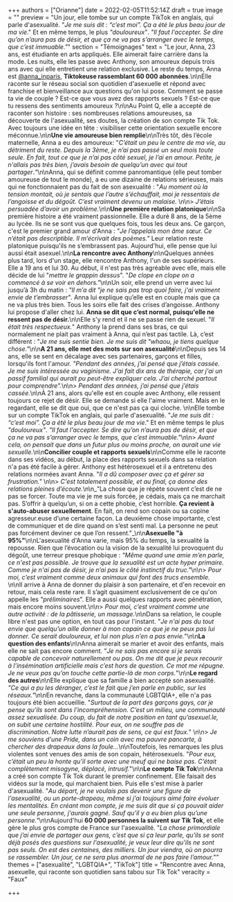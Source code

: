 +++
authors = ["Orianne"]
date = 2022-02-05T11:52:14Z
draft = true
image = ""
preview = "Un jour, elle tombe sur un compte TikTok en anglais, qui parle d'asexualité. \"_Je me suis dit : “c’est moi”. Ça a été le plus beau jour de ma vie_.\" Et en même temps, le plus _\"douloureux\"_. _\"Il faut l'accepter. Se dire qu’on n’aura pas de désir, et que ça ne va pas s’arranger avec le temps, que c’est immuable.\"_"
section = "Témoignages"
text = "Le jour, Anna, 23 ans, est étudiante en arts appliqués. Elle aimerait faire carrière dans la mode. Les nuits, elle les passe avec Anthony, son amoureux depuis trois ans avec qui elle entretient une relation exclusive. Le reste du temps, Anna est [@anna_inparis](https://www.tiktok.com/@anna_inparis), **Tiktokeuse rassemblant 60 000 abonnées**.\n\nElle raconte sur le réseau social son quotidien d'asexuelle et répond avec franchise et bienveillance aux questions qu'on lui pose. Comment se passe ta vie de couple ? Est-ce que vous avez des rapports sexuels ? Est-ce que tu ressens des sentiments amoureux ?\n\nAu Point Q, elle a accepté de raconter son histoire : ses nombreuses relations amoureuses, sa découverte de l'asexualité, ses doutes, la création de son compte Tik Tok. Avec toujours une idée en tête : visibiliser cette orientation sexuelle encore méconnue.\n\n**Une vie amoureuse bien remplie**\n\nTrès tôt, dès l’école maternelle, Anna a eu des amoureux: \"_C’était un peu le centre de ma vie, au détriment du reste. Depuis la 3ème, je n’ai pas passé un seul mois toute seule. En fait, tout ce que je n’ai pas côté sexuel, je l’ai en amour. Petite, je n'allais pas très bien, j’avais besoin de quelqu’un avec qui tout partager_._\"_\n\nAnna, qui se définit comme panromantique (elle peut tomber amoureuse de tout le monde), a eu une dizaine de relations sérieuses, mais qui ne fonctionnaient pas du fait de son asexualité : \"_Au moment où la tension montait, où je sentais que l’autre s’échauffait, moi je ressentais de l’angoisse et du dégoût. C’est vraiment devenu un malaise._ \n\n> _J’étais persuadée d’avoir un problème._\n\n**Une première relation platonique**\n\nSa première histoire a été vraiment passionnelle. Elle a duré 8 ans, de la 5ème au lycée. Ils ne se sont vus que quelques fois, tous les deux ans. Ce garçon, c'est le premier grand amour d'Anna : \"_Je l’appelais mon âme sœur. Ce n’était pas descriptible. Il m’écrivait des poèmes.\"_ Leur relation reste platonique puisqu'ils ne s’embrassent pas. Aujourd'hui, elle pense que lui aussi était asexuel.\n\n**La rencontre avec Anthony**\n\nQuelques années plus tard, lors d'un stage, elle rencontre Anthony, l'un de ses supérieurs. Elle a 19 ans et lui 30. Au début, il n'est pas très agréable avec elle, mais elle décide de lui \"_mettre le grappin dessus_\". \"_De clope en clope on a commencé à se voir en dehors.\"_\n\nUn soir, elle prend un verre avec lui jusqu’à 3h du matin : _\"Il m’a dit \"je ne sais pas trop quoi faire, j'ai vraiment envie de t’embrasser\"_. Anna lui explique qu’elle est en couple mais que ça ne va plus très bien. Tous les soirs elle fait des crises d’angoisse. Anthony lui propose d'aller chez lui. **Anna se dit que c’est normal, puisqu'elle ne ressent pas de désir.**\n\nElle s'y rend et il ne se passe rien de sexuel. \"_Il était très respectueux._\" Anthony la prend dans ses bras, ce qui normalement ne plait pas vraiment à Anna, qui n’est pas tactile. Là, c’est différent : \"_Je me suis sentie bien. Je me suis dit \"whaou, je tiens quelque chose.\"_\n\n**A 21 ans, elle met des mots sur son asexualité**\n\nDepuis ses 14 ans, elle se sent en décalage avec ses partenaires, garçons et filles, lorsqu'ils font l'amour. _\"Pendant des années, j’ai pensé que j’étais cassée. Je me suis intéressée au vaginisme. J’ai fait dix ans de thérapie, car j'ai un passif familial qui aurait pu peut-être expliquer cela. J’ai cherché partout pour comprendre\"._\n\n> _Pendant des années, j’ai pensé que j’étais cassée._\n\nÀ 21 ans, alors qu'elle est en couple avec Anthony, elle ressent toujours ce rejet de désir. Elle se demande si elle l'aime vraiment. Mais en le regardant, elle se dit que oui, que ce n'est pas ça qui cloche. \n\nElle tombe sur un compte TikTok en anglais, qui parle d'asexualité. \"_Je me suis dit : “c’est moi”. Ça a été le plus beau jour de ma vie_.\" Et en même temps le plus _\"douloureux\"_. _\"Il faut l'accepter. Se dire qu’on n’aura pas de désir, et que ça ne va pas s’arranger avec le temps, que c’est immuable.\"_\n\n> _Avant cela, on pensait que dans un futur plus ou moins proche, on aurait une vie sexuelle._\n\n**Concilier couple et rapports sexuels**\n\nComme elle le raconte dans ses vidéos, au début, la place des rapports sexuels dans sa relation n'a pas été facile à gérer. Anthony est hétérosexuel et il a entretenu des relations normées avant Anna. \"_Il a dû composer avec ça et gérer sa frustration.\"_ \n\n> _C'est totalement possible, et au final, ça donne des relations pleines d’écoute._\n\n_\"La chose que je répète souvent c’est de ne pas se forcer. Toute ma vie je me suis forcée, je cédais, mais ça ne marchait pas. S’offrir à quelqu’un, si on a cette phobie, c’est horrible. **Ça revient à s'auto-abuser sexuellement**. En fait, on rend son copain ou sa copine agresseur.euse d’une certaine façon. La deuxième chose importante, c’est de communiquer et de dire quand on s’est senti mal. La personne ne peut pas forcément deviner ce que l’on ressent.\"_\n\n**Asexuelle \"à 95%\"**\n\nL'asexualité d'Anna varie, mais 95% du temps, la sexualité la repousse. Rien que l’évocation ou la vision de la sexualité lui provoquent du dégoût, une terreur presque phobique : _\"Même quand une amie m’en parle, ce n'est pas possible. Je trouve que la sexualité est un acte hyper primaire. Comme je n'ai pas de désir, je n’ai pas le côté instinctif du truc.\"_\n\n> _Pour moi, c’est vraiment comme deux animaux qui font des trucs ensemble._ \n\nIl arrive à Anna de donner du plaisir à son partenaire, et d'en recevoir en retour, mais cela reste rare. Il s’agit quasiment exclusivement de ce qu'on appelle les \"_préliminaires_\". Elle a aussi quelques rapports avec pénétration, mais encore moins souvent.\n\n> _Pour moi, c’est vraiment comme une autre activité : de la pâtisserie, un massage._\n\nDans sa relation, le couple libre n'est pas une option, en tout cas pour l'instant. \"_Je n'ai pas du tout envie que quelqu’un aille donner à mon copain ce que je ne peux pas lui donner. Ce serait douloureux, et lui non plus n’en a pas envie._\"\n\n**La question des enfants**\n\nAnna aimerait se marier et avoir des enfants, mais elle ne sait pas encore comment. \"_Je ne sais pas encore si je serais capable de concevoir naturellement ou pas. On me dit que je peux recourir à l’insémination artificielle mais c’est hors de question. Ce mot me répugne. Je ne veux pas qu’on touche cette partie-là de mon corps._\"\n\n**Le regard des autres**\n\nElle explique que sa famille a bien accepté son asexualité. _\"Ce qui a pu les déranger, c’est le fait que j’en parle en public, sur les réseaux.\"_\n\nEn revanche, dans la communauté LGBTQIA+, elle n'a pas toujours été bien accueillie. \"_Surtout de la part des garçons gays, car je pense qu’ils sont dans l’incompréhension. C’est un milieu, une communauté assez sexualisée. Du coup, du fait de notre position en tant qu’asexuel.le, on subit une certaine hostilité. Pour eux, on ne souffre pas de discrimination. Notre lutte n’aurait pas de sens, ce qui est faux._\" \n\n> _Je me souviens d'une Pride, dans un coin avec ma pauvre pancarte, à chercher des drapeaux dans la foule…_\n\nToutefois, les remarques les plus violentes sont venues des amis de son copain, hétérosexuels. \"_Pour eux, c’était un peu la honte qu’il sorte avec une meuf qui ne baise pas. C’était complètement misogyne, déplacé, intrusif._\"\n\n**Le compte Tik Tok**\n\nAnna a créé son compte Tik Tok durant le premier confinement. Elle faisait des vidéos sur la mode, qui marchaient bien. Puis elle s'est mise à parler d'asexualité. \"_Au départ, je ne voulais pas devenir une figure de l'asexualité, ou un porte-drapeau, même si j'ai toujours aimé faire évoluer les mentalités. En créant mon compte, je me suis dit que si ça pouvait aider une seule personne, j'aurais gagné. Sauf qu’il y a eu bien plus qu’une personne.\"_\n\nAujourd'hui **60 000 personnes la suivent sur Tik Tok**, et elle gère le plus gros compte de France sur l'asexualité. \"_La chose primordiale que j’ai envie de partager aux gens, c’est que si ça leur parle, qu'ils se sont déjà posés des questions sur l'asexualité, je veux leur dire qu'ils ne sont pas seuls. On est des centaines, des milliers. Un jour viendra, où on pourra se rassembler. Un jour, ce ne sera plus anormal de ne pas faire l’amour._\""
themes = ["asexualité", "LGBTQIA+", "TikTok"]
title = "Rencontre avec Anna, asexuelle, qui raconte son quotidien sans tabou sur Tik Tok"
veracity = "Faux"

+++
